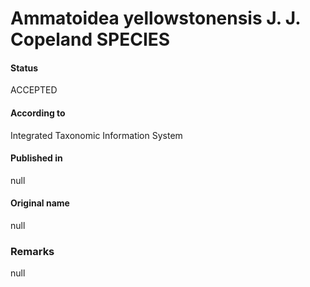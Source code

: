 # Ammatoidea yellowstonensis J. J. Copeland SPECIES

#### Status
ACCEPTED

#### According to
Integrated Taxonomic Information System

#### Published in
null

#### Original name
null

### Remarks
null
